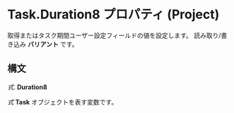 
# Task.Duration8 プロパティ (Project)

取得またはタスク期間ユーザー設定フィールドの値を設定します。 読み取り/書き込み **バリアント** です。


## 構文

 _式_. **Duration8**

 _式_ **Task** オブジェクトを表す変数です。

